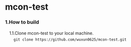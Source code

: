 mcon-test
=====================================
### <b>1.How to build</b>
　1.1.Clone mcon-test to your local machine.<br>
　　`git clone https://github.com/wuxun0625/mcon-test.git`
